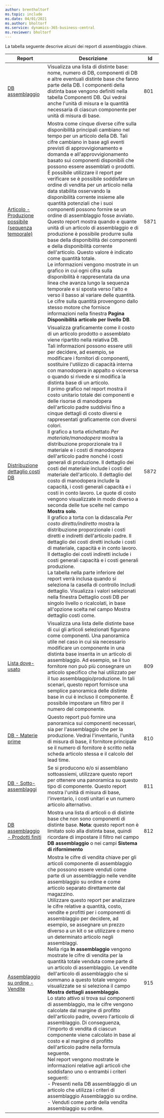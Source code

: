 ```yaml
---
author: brentholtorf
ms.topic: include
ms.date: 04/01/2021
ms.author: bholtorf
ms.service: dynamics-365-business-central
ms.reviewer: bholtorf
---
```


La tabella seguente descrive alcuni dei report di assemblaggio chiave.

| Report | Descrizione | Id | 
|---------|---------|---------|
| [DB assemblaggio](https://businesscentral.dynamics.com?report=801)|Visualizza una lista di distinte base: nome, numero di DB, componenti di DB e altre eventuali distinte base che fanno parte della DB. I componenti della distinta base vengono definiti nella tabella Componenti DB. Qui vedrai anche l'unità di misura e la quantità necessaria di ciascun componente per unità di misura di base. |801|
| [Articolo - Produzione possibile (sequenza temporale)](https://businesscentral.dynamics.com?report=5871)|Mostra come cinque diverse cifre sulla disponibilità principali cambiano nel tempo per un articolo della DB. Tali cifre cambiano in base agli eventi previsti di approvvigionamento e domanda e all'approvvigionamento basato sui componenti disponibili che possono essere assemblati o prodotti.<br>È possibile utilizzare il report per verificare se è possibile soddisfare un ordine di vendita per un articolo nella data stabilita osservando la disponibilità corrente insieme alle quantità potenziali che i suoi componenti possono fornire se un ordine di assemblaggio fosse avviato. Questo report mostra quando e quante unità di un articolo di assemblaggio e di produzione è possibile produrre sulla base della disponibilità dei componenti e della disponibilità corrente dell'articolo. Questo valore è indicato come quantità totale.<br>Le informazioni vengono mostrate in un grafico in cui ogni cifra sulla disponibilità è rappresentata da una linea che avanza lungo la sequenza temporale e si sposta verso l'alto e verso il basso al variare delle quantità. Le cifre sulla quantità provengono dallo stesso motore che fornisce informazioni nella finestra **Pagina Disponibilità articolo per livello DB**. |5871|
| [Distribuzione dettaglio costi DB](https://businesscentral.dynamics.com?report=5872)|Visualizza graficamente come il costo di un articolo prodotto o assemblato viene ripartito nella relativa DB.<br>Tali informazioni possono essere utili per decidere, ad esempio, se modificare i fornitori di componenti, sostituire l'utilizzo di capacità interna con manodopera in appalto o viceversa o quando si rivede e si modifica la distinta base di un articolo.<br>Il primo grafico nel report mostra il costo unitario totale dei componenti e delle risorse di manodopera dell'articolo padre suddivisi fino a cinque dettagli di costo diversi e rappresentati graficamente con diversi colori.<br>Il grafico a torta etichettato *Per materiale/manodopera* mostra la distribuzione proporzionale tra il materiale e i costi di manodopera dell'articolo padre nonché i costi generali di produzione. Il dettaglio dei costi del materiale include i costi del materiale dell'articolo. Il dettaglio del costo di manodopera include la capacità, i costi generali capacità e i costi in conto lavoro. Le quote di costo vengono visualizzate in modo diverso a seconda delle tue scelte nel campo **Mostra solo**.<br>Il grafico a torta con la didascalia *Per costo diretto/indiretto* mostra la distribuzione proporzionale i costi diretti e indiretti dell'articolo padre. Il dettaglio dei costi diretti include i costi di materiale, capacità e in conto lavoro. Il dettaglio dei costi indiretti include i costi generali capacità e i costi generali produzione.<br>La tabella nella parte inferiore del report verrà inclusa quando si seleziona la casella di controllo Includi dettaglio. Visualizza i valori selezionati nella finestra Dettaglio costi DB per singolo livello o ricalcolati, in base all'opzione scelta nel campo Mostra dettaglio costi come.|5872|
| [Lista dove-usato](https://businesscentral.dynamics.com?report=809)|Visualizza una lista delle distinte base di cui gli articoli selezionati figurano come componenti. Una panoramica utile nel caso in cui sia necessario modificare un componente in una distinta base inserita in un articolo di assemblaggio. Ad esempio, se il tuo fornitore non può più consegnare un articolo specifico che hai utilizzato per il tuo assemblaggio/produzione. In tali scenari, questo report fornisce una semplice panoramica delle distinte base in cui è incluso il componente. È possibile impostare un filtro per il numero del componente.|809|
| [DB - Materie prime](https://businesscentral.dynamics.com?report=810)|Questo report può fornire una panoramica sui componenti necessari, sia per l'assemblaggio che per la produzione. Vedrai l'inventario, l'unità di misura di base, il fornitore principale se il numero di fornitore è scritto nella scheda articolo stessa e il calcolo del lead time.|810|
| [DB - Sotto-assemblaggi](https://businesscentral.dynamics.com?report=811)|Se si producono e/o si assemblano sottoassiemi, utilizzare questo report per ottenere una panoramica su questo tipo di componente. Questo report mostra l'unità di misura di base, l'inventario, i costi unitari e un numero articolo alternativo. |811|
| [DB assemblaggio - Prodotti finiti](https://businesscentral.dynamics.com?report=812)|Mostra una lista di articoli o di distinte base che non sono componenti di distinte base. **Nota**: questo report non è limitato solo alla distinta base, quindi ricordare di impostare il filtro nel campo **DB assemblaggio** o nei campi **Sistema di rifornimento**|812|
| [Assemblaggio su ordine - Vendite](https://businesscentral.dynamics.com?report=915)|Mostra le cifre di vendita chiave per gli articoli componente di assemblaggio che possono essere venduti come parte di un assemblaggio nelle vendite assemblaggio su ordine e come articolo separato direttamente dal magazzino.<br>Utilizzare questo report per analizzare le cifre relative a quantità, costo, vendite e profitti per i componenti di assemblaggio per decidere, ad esempio, se assegnare un prezzo diverso a un kit o se utilizzare o meno un determinato articolo negli assemblaggi.<br>Nella riga **In assemblaggio** vengono mostrate le cifre di vendita per la quantità totale venduta come parte di un articolo di assemblaggio. Le vendite dell'articolo di assemblaggio che si sommano a questo totale vengono visualizzate se si seleziona il campo **Mostra dettagli assemblaggio**.<br>Lo stato attivo si trova sui componenti di assemblaggio, ma le cifre vengono calcolate dal margine di profitto dell'articolo padre, ovvero l'articolo di assemblaggio. Di conseguenza, l'importo di vendita di ciascun componente viene calcolato in base al costo e al margine di profitto dell'articolo padre nella formula seguente.<br>Nel report vengono mostrate le informazioni relative agli articoli che soddisfano uno o entrambi i criteri seguenti:<br>- Presenti nella DB assemblaggio di un articolo che utilizza i criteri di assemblaggio Assemblaggio su ordine.<br>- Venduti come parte della vendita assemblaggio su ordine.|915|